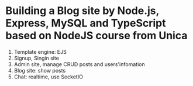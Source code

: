 <h1>Building a Blog site by Node.js, Express, MySQL and TypeScript based on NodeJS course from Unica</h1>

1. Template engine: EJS
2. Signup, Singin site
3. Admin site, manage CRUD posts and users'infomation
4. Blog site: show posts
4. Chat: realtime, use SocketIO 